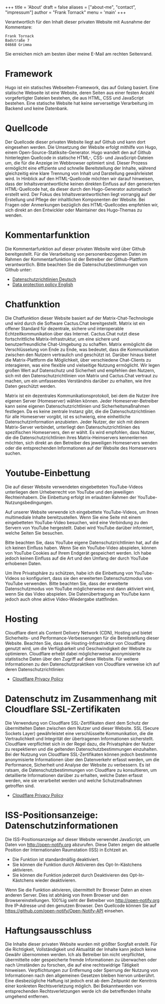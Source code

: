 +++
title = 'About'
draft = false
aliases = ["about-me", "contact", "impressum"]
author = "Frank Tornack"
menu = 'main'
+++

Verantwortlich für den Inhalt dieser privaten Website mit Ausnahme der Kommentare:

    Frank Tornack
    Badstraße 7
    04668 Grimma

Sie erreichen mich am besten über meine E-Mail am rechten Seitenrand.

# Framework
Hugo ist ein statisches Webseiten-Framework, das auf Golang basiert. Eine statische Webseite ist eine Website, deren Seiten aus einer festen Anzahl vorgefertigter Dateien bestehen, die aus HTML, CSS und JavaScript bestehen. Eine statische Website hat keine serverseitige Verarbeitung im Backend und keine Datenbank.

# Quellcode
Der Quellcode dieser privaten Website liegt auf Github und kann dort eingesehen werden. Die Umsetzung der Website erfolgt mithilfe von Hugo, einem Open-Source-Statiksite-Generator. Hugo wandelt den auf Github hinterlegten Quellcode in statische HTML-, CSS- und JavaScript-Dateien um, die für die Anzeige im Webbrowser optimiert sind. Dieser Prozess ermöglicht eine effiziente und schnelle Bereitstellung der Inhalte, während gleichzeitig eine klare Trennung von Inhalt und Darstellung gewährleistet wird. In Hinblick auf den HTML-Quellcode möchten wir darauf hinweisen, dass der Inhaltsverantwortliche keinen direkten Einfluss auf den generierten HTML-Quellcode hat, da dieser durch den Hugo-Generator automatisch erstellt wird. Der Fokus des Inhaltsverantwortlichen liegt vorrangig auf der Erstellung und Pflege der inhaltlichen Komponenten der Website. Bei Fragen oder Anmerkungen bezüglich des HTML-Quellcodes empfehlen wir, sich direkt an den Entwickler oder Maintainer des Hugo-Themas zu wenden.

# Kommentarfunktion
Die Kommentarfunktion auf dieser privaten Website wird über Github bereitgestellt. Für die Verarbeitung von personenbezogenen Daten im Rahmen der Kommentarfunktion ist der Betreiber der Github-Plattform verantwortlich. Bitte beachten Sie die Datenschutzbestimmungen von Github unter:
- [Datenschutzrichtlinien Deutsch](https://docs.github.com/de/site-policy/privacy-policies)
- [Data protection policy English](https://docs.github.com/en/site-policy/privacy-policies)

# Chatfunktion
Die Chatfunktion dieser Website basiert auf der Matrix-Chat-Technologie und wird durch die Software Cactus.Chat bereitgestellt. Matrix ist ein offener Standard für dezentrale, sichere und interoperable Echtzeitkommunikation über das Internet. Cactus.Chat nutzt diese fortschrittliche Matrix-Infrastruktur, um eine sichere und benutzerfreundliche Chat-Umgebung zu schaffen. Matrix ermöglicht die Verschlüsselung von Ende zu Ende, was bedeutet, dass die Kommunikation zwischen den Nutzern vertraulich und geschützt ist. Darüber hinaus bietet die Matrix-Plattform die Möglichkeit, über verschiedene Chat-Clients zu interagieren, was eine flexible und vielseitige Nutzung ermöglicht. Wir legen großen Wert auf Datenschutz und Sicherheit und empfehlen den Nutzern, sich mit den Datenschutzrichtlinien von Matrix und Cactus.Chat vertraut zu machen, um ein umfassendes Verständnis darüber zu erhalten, wie ihre Daten geschützt werden.

Matrix ist ein dezentrales Kommunikationsprotokoll, bei dem die Nutzer ihre eigenen Server (Homeserver) wählen können. Jeder Homeserver-Betreiber kann seine eigenen Datenschutzrichtlinien und Sicherheitsmaßnahmen festlegen. Da es keine zentrale Instanz gibt, die die Datenschutzrichtlinien für alle Homeserver vorgibt, ist es schwierig, eine einheitliche Datenschutzinformation anzubieten. Jeder Nutzer, der sich mit deinem Matrix-Server verbindet, unterliegt den Datenschutzrichtlinien des spezifischen Homeservers, den er wählt. Es wird empfohlen, dass Nutzer, die die Datenschutzrichtlinien ihres Matrix-Heimservers kennenlernen möchten, sich direkt an den Betreiber des jeweiligen Homeservers wenden oder die entsprechenden Informationen auf der Website des Homeservers suchen.

# Youtube-Einbettung
Die auf dieser Website verwendeten eingebetteten YouTube-Videos unterliegen dem Urheberrecht von YouTube und den jeweiligen Rechteinhabern. Die Einbettung erfolgt im erlaubten Rahmen der YouTube-Nutzungsbedingungen.

Auf unserer Website verwende ich eingebettete YouTube-Videos, um Ihnen multimediale Inhalte bereitzustellen. Wenn Sie eine Seite mit einem eingebetteten YouTube-Video besuchen, wird eine Verbindung zu den Servern von YouTube hergestellt. Dabei wird YouTube darüber informiert, welche Seiten Sie besuchen.

Bitte beachten Sie, dass YouTube eigene Datenschutzrichtlinien hat, auf die ich keinen Einfluss haben. Wenn Sie ein YouTube-Video abspielen, können von YouTube Cookies auf Ihrem Endgerät gespeichert werden. Ich habe jedoch keinen Einfluss auf die Art und den Umfang der durch YouTube erhobenen Daten.

Um Ihre Privatsphäre zu schützen, habe ich die Einbettung von YouTube-Videos so konfiguriert, dass sie den erweiterten Datenschutzmodus von YouTube verwenden. Bitte beachten Sie, dass der erweiterte Datenschutzmodus von YouTube möglicherweise erst dann aktiviert wird, wenn Sie das Video abspielen. Die Datenübertragung an YouTube kann jedoch auch ohne aktive Video-Wiedergabe stattfinden.

# Hosting
Cloudflare dient als Content Delivery Network (CDN), Hosting und bietet Sicherheits- und Performance-Verbesserungen für die Bereitstellung dieser Website. Beachten Sie, dass die Hosting-Infrastruktur von Cloudflare genutzt wird, um die Verfügbarkeit und Geschwindigkeit der Website zu optimieren. Cloudflare erhebt dabei möglicherweise anonymisierte statistische Daten über den Zugriff auf diese Website. Für weitere Informationen zu den Datenschutzpraktiken von Cloudflare verweise ich auf deren Datenschutzrichtlinien: 
- [Cloudflare Privacy Policy](https://www.cloudflare.com/privacypolicy/)

# Datenschutz im Zusammenhang mit Cloudflare SSL-Zertifikaten
Die Verwendung von Cloudflare SSL-Zertifikaten dient dem Schutz der übermittelten Daten zwischen dem Nutzer und dieser Website. SSL (Secure Sockets Layer) gewährleistet eine verschlüsselte Kommunikation, die die Vertraulichkeit und Integrität der übertragenen Informationen sicherstellt. Cloudflare verpflichtet sich in der Regel dazu, die Privatsphäre der Nutzer zu respektieren und die geltenden Datenschutzbestimmungen einzuhalten. Bei der Nutzung von Cloudflare SSL-Zertifikaten können jedoch bestimmte anonymisierte Informationen über den Datenverkehr erfasst werden, um die Performance, Sicherheit und Analyse der Website zu verbessern. Es ist ratsam, die Datenschutzbestimmungen von Cloudflare zu konsultieren, um detaillierte Informationen darüber zu erhalten, welche Daten erfasst werden, wie sie verarbeitet werden und welche Schutzmaßnahmen getroffen sind.
- [Cloudflare Privacy Policy](https://www.cloudflare.com/privacypolicy/)

# ISS-Positionsanzeige: Datenschutzinformationen
Die ISS-Positionsanzeige auf dieser Website verwendet JavaScript, um Daten von http://open-notify.org abzurufen. Diese Daten zeigen die aktuelle Position der Internationalen Raumstation (ISS) in Echtzeit an.

- Die Funktion ist standardmäßig deaktiviert.
- Sie können die Funktion durch Aktivieren des Opt-In-Kästchens aktivieren.
- Sie können die Funktion jederzeit durch Deaktivieren des Opt-In-Kästchens wieder deaktivieren.

Wenn Sie die Funktion aktvieren, übermittelt Ihr Browser Daten an einen anderen Server. Dies ist abhänig von Ihrem Browser und den Browsereinstellungen. 100%ig sieht der Betreiber von http://open-notify.org Ihre IP-Adresse und den genutzen Browser.
Den Quellcode können Sie auf https://github.com/open-notify/Open-Notify-API einsehen.


# Haftungsausschluss
Die Inhalte dieser privaten Website wurden mit größter Sorgfalt erstellt. Für die Richtigkeit, Vollständigkeit und Aktualität der Inhalte kann jedoch keine Gewähr übernommen werden. Ich als Betreiber bin nicht verpflichtet, übermittelte oder gespeicherte fremde Informationen zu überwachen oder nach Umständen zu forschen, die auf eine rechtswidrige Tätigkeit hinweisen. Verpflichtungen zur Entfernung oder Sperrung der Nutzung von Informationen nach den allgemeinen Gesetzen bleiben hiervon unberührt. Eine diesbezügliche Haftung ist jedoch erst ab dem Zeitpunkt der Kenntnis einer konkreten Rechtsverletzung möglich. Bei Bekanntwerden von entsprechenden Rechtsverletzungen werde ich die betreffenden Inhalte umgehend entfernen.